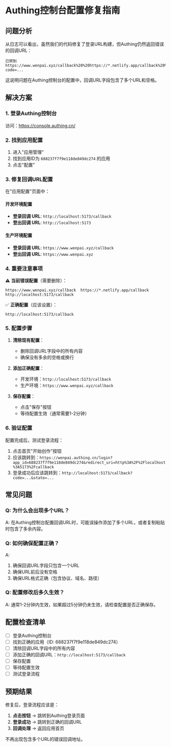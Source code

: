# Authing控制台配置修复指南

## 问题分析

从日志可以看出，虽然我们的代码修复了登录URL构建，但Authing仍然返回错误的回调URL：

```
已转到 https://www.wenpai.xyz/callback%20%20https://*.netlify.app/callback%20%20http://localhost:5173/callback?code=...
```

这说明问题在Authing控制台的配置中，回调URL字段包含了多个URL和空格。

## 解决方案

### 1. 登录Authing控制台

访问：https://console.authing.cn/

### 2. 找到应用配置

1. 进入"应用管理"
2. 找到应用ID为 `688237f7f9e118de849dc274` 的应用
3. 点击"配置"

### 3. 修复回调URL配置

在"应用配置"页面中：

#### 开发环境配置
- **登录回调 URL**: `http://localhost:5173/callback`
- **登出回调 URL**: `http://localhost:5173`

#### 生产环境配置  
- **登录回调 URL**: `https://www.wenpai.xyz/callback`
- **登出回调 URL**: `https://www.wenpai.xyz`

### 4. 重要注意事项

⚠️ **当前错误配置**（需要删除）：
```
https://www.wenpai.xyz/callback  https://*.netlify.app/callback  http://localhost:5173/callback
```

✅ **正确配置**（应该设置）：
```
http://localhost:5173/callback
```

### 5. 配置步骤

1. **清除现有配置**：
   - 删除回调URL字段中的所有内容
   - 确保没有多余的空格或换行

2. **添加正确配置**：
   - 开发环境：`http://localhost:5173/callback`
   - 生产环境：`https://www.wenpai.xyz/callback`

3. **保存配置**：
   - 点击"保存"按钮
   - 等待配置生效（通常需要1-2分钟）

### 6. 验证配置

配置完成后，测试登录流程：

1. 点击首页"开始创作"按钮
2. 应该跳转到：`https://wenpai.authing.cn/login?app_id=688237f7f9e118de849dc274&redirect_uri=http%3A%2F%2Flocalhost%3A5173%2Fcallback`
3. 登录成功后应该跳转到：`http://localhost:5173/callback?code=...&state=...`

## 常见问题

### Q: 为什么会出现多个URL？
A: 在Authing控制台配置回调URL时，可能误操作添加了多个URL，或者复制粘贴时包含了多余内容。

### Q: 如何确保配置正确？
A: 
1. 确保回调URL字段只包含一个URL
2. 确保URL前后没有空格
3. 确保URL格式正确（包含协议、域名、路径）

### Q: 配置修改后多久生效？
A: 通常1-2分钟内生效，如果超过5分钟仍未生效，请检查配置是否正确保存。

## 配置检查清单

- [ ] 登录Authing控制台
- [ ] 找到正确的应用（ID: 688237f7f9e118de849dc274）
- [ ] 清除回调URL字段中的所有内容
- [ ] 添加正确的回调URL：`http://localhost:5173/callback`
- [ ] 保存配置
- [ ] 等待配置生效
- [ ] 测试登录流程

## 预期结果

修复后，登录流程应该是：

1. **点击按钮** → 跳转到Authing登录页面
2. **登录成功** → 跳转到正确的回调URL
3. **回调处理** → 返回应用首页

不再出现包含多个URL的错误回调地址。 